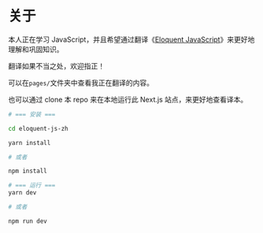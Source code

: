 # 关于

本人正在学习 JavaScript，并且希望通过翻译《[Eloquent JavaScript](https://eloquentjavascript.net/index.html)》来更好地理解和巩固知识。

翻译如果不当之处，欢迎指正！

可以在`pages/`文件夹中查看我正在翻译的内容。

也可以通过 clone 本 repo 来在本地运行此 Next.js 站点，来更好地查看译本。

```bash
# === 安装 ===

cd eloquent-js-zh

yarn install

# 或者

npm install

# === 运行 ===
yarn dev

# 或者

npm run dev
```
